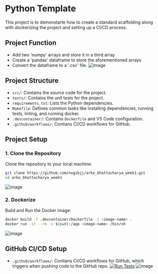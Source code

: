 # Python Template

This project is to demonstarte how to create a standard scaffolding along with dockerizing the project and setting up a CI/CD process.

## Project Function
- Add two 'numpy' arrays and store it in a third array
- Create a 'pandas' dataframe to store the aforementioned arrays
- Convert the dataframe to a '.csv' file.
![image](https://github.com/user-attachments/assets/e1c744a5-6d48-40a9-b0ba-59b5a72f85a0)


## Project Structure

- `src/`: Contains the source code for the project.
- `tests/`: Contains the unit tests for the project.
- `requirements.txt`: Lists the Python dependencies.
- `Makefile`: Defines common tasks like installing dependencies, running tests, linting, and running docker.
- `.devcontainer/`: Contains `Dockerfile` and VS Code configuration.
- `.github/workflows/`: Contians CI/CD workflows for GitHub.

## Project Setup
### 1. Clone the Repository

Clone the repository to your local machine:

```bash
git clone https://github.com/nogibjj/arko_bhattacharya_week1.git
cd arko_bhattacharya_week1
```
![image](https://github.com/user-attachments/assets/6f4c2022-de01-4bb1-953e-3e5abd962457)


### 2. Dockerize

Build and Run the Docker image:

```bash
docker build -f .devcontainer/Dockerfile -t <image-name> .
docker run -it --rm -v $(pwd):/app <image-name> /bin/sh
```
![image](https://github.com/user-attachments/assets/c608288f-93a9-413c-89aa-b2541d4e9baf)

## GitHub CI/CD Setup
- `.github/workflows/`: Contians CI/CD workflows for GitHub, which triggers when pushing code to the GitHub repo.
[![Run Tests](https://github.com/nogibjj/arko_bhattacharya_week1/actions/workflows/test.yml/badge.svg)](https://github.com/nogibjj/arko_bhattacharya_week1/actions/workflows/test.yml)
![image](https://github.com/user-attachments/assets/bb697bc9-6578-48d6-872c-d2087a443e66)
  





